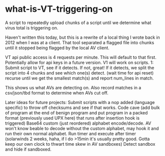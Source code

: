 # what-is-VT-triggering-on
A script to repeatedly upload chunks of a script until we determine what virus total is triggering on.

Haven't written this today, but this is a rewrite of a local thing I wrote back in 2012 when I was at a client.
That tool separated a flagged file into chunks until it stopped being flagged by the local AV client.

VT api public access is 4 requests per minute. This will default to that first. Potentially allow for api keys in a future version.
V1 will work on scripts.
1: Submit script to VT, see if it detects.
	If not, great!
	If it detects, we split the script into 4 chunks and see which one(s) detect.
		(wait time for api reset) 
		recurse until we get the smallest match(s) and report num_lines in match.

This shows us what AVs are detecting on.
Also record matches in a csv/json/tbd format to determine when AVs cut off.

Later ideas for future projects:
	Submit scripts with a nop added (language specific) to throw off checksums and see if that works.
	Code cave (add bulk of program at the end of benign program and put program in a packed format (previously used UPX here) that runs after insertion hook is triggered)
	Base64 custom (just reordered) alphabet encode/decode. AV won't know beable to decode without the custom alphabet, may hook it and run their own normal alphabet.
	Run timer and execute after timer (solarwinds 2 weeks, haha, if I do >15min it's usually pretty good. Gotta keep our own clock to thwart time skew in AV sandboxes)
	Detect sandbox and hide if sandboxed.
